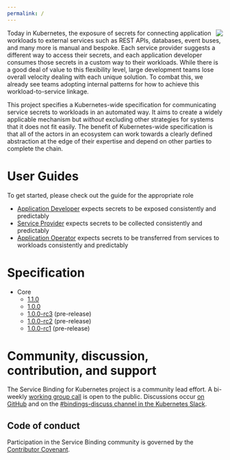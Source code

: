 ```yaml
---
permalink: /
---
```


<img src="https://avatars.githubusercontent.com/u/64096231" align="right" />

Today in Kubernetes, the exposure of secrets for connecting application workloads to external services such as REST APIs, databases, event buses, and many more is manual and bespoke.  Each service provider suggests a different way to access their secrets, and each application developer consumes those secrets in a custom way to their workloads.  While there is a good deal of value to this flexibility level, large development teams lose overall velocity dealing with each unique solution.  To combat this, we already see teams adopting internal patterns for how to achieve this workload-to-service linkage.

This project specifies a Kubernetes-wide specification for communicating service secrets to workloads in an automated way.  It aims to create a widely applicable mechanism but _without_ excluding other strategies for systems that it does not fit easily.  The benefit of Kubernetes-wide specification is that all of the actors in an ecosystem can work towards a clearly defined abstraction at the edge of their expertise and depend on other parties to complete the chain.

# User Guides
To get started, please check out the guide for the appropriate role

* [Application Developer](/application-developer/)
  expects secrets to be exposed consistently and predictably
* [Service Provider](/service-provider/)
  expects secrets to be collected consistently and predictably
* [Application Operator](/application-operator/)
  expects secrets to be transferred from services to workloads consistently and predictably

# Specification
* Core
  * [1.1.0](/spec/core/1.1.0/)
  * [1.0.0](/spec/core/1.0.0/)
  * [1.0.0-rc3](/spec/core/1.0.0-rc3/) (pre-release)
  * [1.0.0-rc2](/spec/core/1.0.0-rc2/) (pre-release)
  * [1.0.0-rc1](/spec/core/1.0.0-rc1/) (pre-release)

<a name="community"></a>
# Community, discussion, contribution, and support

The Service Binding for Kubernetes project is a community lead effort.
A bi-weekly [working group call][working-group] is open to the public.
Discussions occur [on GitHub][github] and on the [#bindings-discuss channel in the Kubernetes Slack][slack].

## Code of conduct
Participation in the Service Binding community is governed by the [Contributor Covenant][code-of-conduct].

[working-group]: https://docs.google.com/document/d/1rR0qLpsjU38nRXxeich7F5QUy73RHJ90hnZiFIQ-JJ8/edit#heading=h.ar8ibc31ux6f
[slack]: https://kubernetes.slack.com/archives/C012F2GPMTQ
[github]: https://github.com/servicebinding
[code-of-conduct]: /code-of-conduct/
